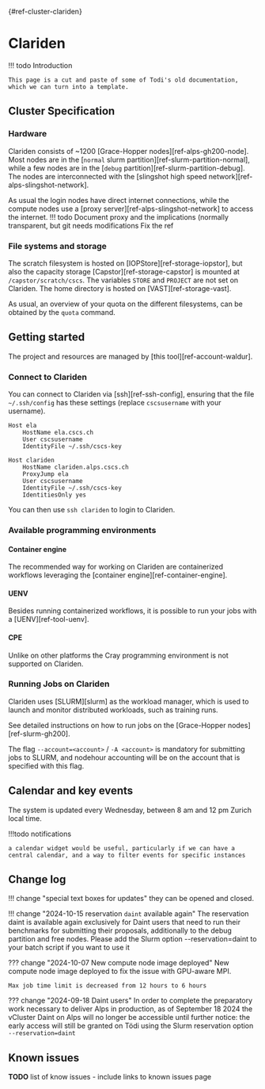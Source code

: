 [](){#ref-cluster-clariden}
# Clariden

!!! todo
    Introduction

    This page is a cut and paste of some of Todi's old documentation, which we can turn into a template.

## Cluster Specification
### Hardware
Clariden consists of ~1200 [Grace-Hopper nodes][ref-alps-gh200-node]. Most nodes are in the [`normal` slurm partition][ref-slurm-partition-normal], while a few nodes are in the [`debug` partition][ref-slurm-partition-debug].
The nodes are interconnected with the [slingshot high speed network][ref-alps-slingshot-network].

As usual the login nodes have direct internet connections, while the compute nodes use a [proxy server][ref-alps-slingshot-network] to access the internet.
!!! todo
    Document proxy and the implications (normally transparent, but git needs modifications
    Fix the ref

### File systems and storage
The scratch filesystem is hosted on [IOPStore][ref-storage-iopstor], but also the capacity storage [Capstor][ref-storage-capstor] is mounted at `/capstor/scratch/cscs`.
The variables `STORE` and `PROJECT` are not set on Clariden.
The home directory is hosted on [VAST][ref-storage-vast].

As usual, an overview of your quota on the different filesystems, can be obtained by the `quota` command.

## Getting started
The project and resources are managed by [this tool][ref-account-waldur].

### Connect to Clariden
You can connect to Clariden via [ssh][ref-ssh-config], ensuring that the file `~/.ssh/config` has these settings (replace `cscsusername` with your username).

```title="$HOME/.ssh/config"
Host ela
    HostName ela.cscs.ch
    User cscsusername
    IdentityFile ~/.ssh/cscs-key

Host clariden
    HostName clariden.alps.cscs.ch
    ProxyJump ela
    User cscsusername
    IdentityFile ~/.ssh/cscs-key
    IdentitiesOnly yes
```
You can then use `ssh clariden` to login to Clariden.

### Available programming environments

#### Container engine
The recommended way for working on Clariden are containerized workflows leveraging the [container engine][ref-container-engine].

#### UENV
Besides running containerized workflows, it is possible to run your jobs with a [UENV][ref-tool-uenv].

#### CPE
Unlike on other platforms the Cray programming environment is not supported on Clariden.

### Running Jobs on Clariden

Clariden uses [SLURM][slurm] as the workload manager, which is used to launch and monitor distributed workloads, such as training runs.

See detailed instructions on how to run jobs on the [Grace-Hopper nodes][ref-slurm-gh200].

The flag `--account=<account>` / `-A <account>` is mandatory for submitting jobs to SLURM, and nodehour accounting will be on the account that is specified with this flag.

## Calendar and key events

The system is updated every Wednesday, between 8 am and 12 pm Zurich local time.

!!!todo
    notifications
    
    a calendar widget would be useful, particularly if we can have a central calendar, and a way to filter events for specific instances

## Change log

!!! change "special text boxes for updates"
    they can be opened and closed.

!!! change "2024-10-15 reservation `daint` available again"
    The reservation daint  is available again exclusively for Daint users that need to run their benchmarks for submitting their proposals, additionally to the debug  partition and free nodes.
    Please add the Slurm option --reservation=daint to your batch script if you want to use it

??? change "2024-10-07 New compute node image deployed"
    New compute node image deployed to fix the issue with GPU-aware MPI.

    Max job time limit is decreased from 12 hours to 6 hours

??? change "2024-09-18 Daint users"
    In order to complete the preparatory work necessary to deliver Alps in production, as of September 18 2024 the vCluster Daint on Alps will no longer be accessible until further notice: the early access will still be granted on Tödi using the Slurm reservation option `--reservation=daint`

## Known issues

__TODO__ list of know issues - include links to known issues page

[CSCS Service Desk]: https://jira.cscs.ch/plugins/servlet/desk
